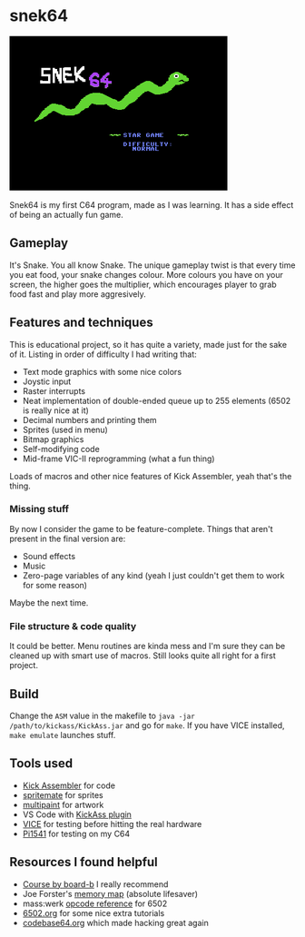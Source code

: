 # snek64

![screenshot](doc/screenshot.png)

Snek64 is my first C64 program, made as I was learning. It has a side effect of being an actually fun game.

## Gameplay

It's Snake. You all know Snake. The unique gameplay twist is that every time you eat food, your snake changes colour. More colours you have on your screen, the higher goes the multiplier, which encourages player to grab food fast and play more aggresively.

## Features and techniques

This is educational project, so it has quite a variety, made just for the sake of it. Listing in order of difficulty I had writing that:

- Text mode graphics with some nice colors
- Joystic input
- Raster interrupts
- Neat implementation of double-ended queue up to 255 elements (6502 is really nice at it)
- Decimal numbers and printing them
- Sprites (used in menu)
- Bitmap graphics
- Self-modifying code
- Mid-frame VIC-II reprogramming (what a fun thing)

Loads of macros and other nice features of Kick Assembler, yeah that's the thing.

### Missing stuff

By now I consider the game to be feature-complete. Things that aren't present in the final version are:

- Sound effects
- Music
- Zero-page variables of any kind (yeah I just couldn't get them to work for some reason)

Maybe the next time.

### File structure & code quality

It could be better. Menu routines are kinda mess and I'm sure they can be cleaned up with smart use of macros. Still looks quite all right for a first project.

## Build

Change the `ASM` value in the makefile to `java -jar /path/to/kickass/KickAss.jar` and go for `make`. If you have VICE installed, `make emulate` launches stuff.

## Tools used

- [Kick Assembler](https://www.theweb.dk/KickAssembler/) for code
- [spritemate](https://www.spritemate.com/) for sprites
- [multipaint](http://multipaint.kameli.net/) for artwork
- VS Code with [KickAss plugin](https://marketplace.visualstudio.com/items?itemName=CaptainJiNX.kickass-c64)
- [VICE](https://vice-emu.sourceforge.io/) for testing before hitting the real hardware
- [Pi1541](https://cbm-pi1541.firebaseapp.com/) for testing on my C64

## Resources I found helpful

- [Course by board-b](https://www.youtube.com/watch?v=rFOh_lYcF8A&list=PLU1o_YShTPgoA7_nZ0PutqaPDsitA5RvV) I really recommend
- Joe Forster's [memory map](https://sta.c64.org/cbm64mem.html) (absolute lifesaver)
- mass:werk [opcode reference](https://www.masswerk.at/6502/6502_instruction_set.html) for 6502 
- [6502.org](6502.org) for some nice extra tutorials
- [codebase64.org](codebase64.org) which made hacking great again
